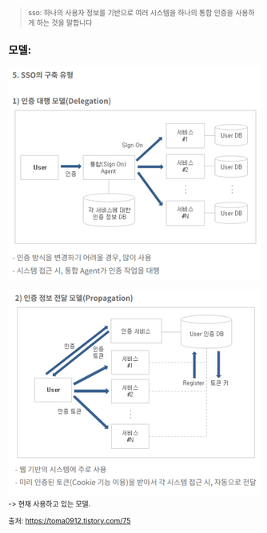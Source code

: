 > sso: 하나의 사용자 정보를 기반으로 여러 시스템을 하나의 통합 인증을 사용하게 하는 것을 말합니다

## 모델: 
![Alt text](image.png)

![Alt text](image-1.png)
-> 현재 사용하고 있는 모델.



출처: https://toma0912.tistory.com/75
